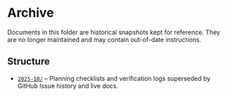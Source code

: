 # Archive

Documents in this folder are historical snapshots kept for reference. They are no longer maintained and may contain out-of-date instructions.

## Structure
- [`2025-10/`](2025-10/README.md) – Planning checklists and verification logs superseded by GitHub Issue history and live docs.
